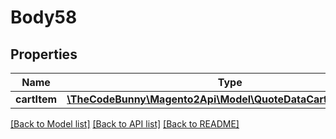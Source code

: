 # Body58

## Properties
Name | Type | Description | Notes
------------ | ------------- | ------------- | -------------
**cartItem** | [**\TheCodeBunny\Magento2Api\Model\QuoteDataCartItemInterface**](QuoteDataCartItemInterface.md) |  | 

[[Back to Model list]](../README.md#documentation-for-models) [[Back to API list]](../README.md#documentation-for-api-endpoints) [[Back to README]](../README.md)


